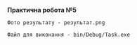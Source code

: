 <b>Практична робота №5</b>

    Фото результату - результат.png

    Файл для виконання - bin/Debug/Task.exe
